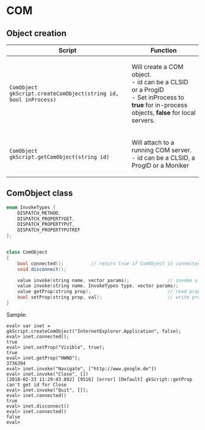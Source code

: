 # COM

## Object creation

| Script                                                          | Function                                                                                                                                                                          |
| --------------------------------------------------------------- | --------------------------------------------------------------------------------------------------------------------------------------------------------------------------------- |
| `ComObject gkScript.createComObject(string id, bool inProcess)` | <p>Will create a COM object.<br>- id can be a CLSID or a ProgID<br>- Set inProcess to <strong>true</strong> for in-process objects, <strong>false</strong> for local servers.</p> |
| `ComObject gkScript.getComObject(string id)`                    | <p>Will attach to a running COM server.<br>- id can be a CLSID, a ProgID or a Moniker</p>                                                                                         |

## ComObject class

```c++
enum InvokeTypes {
    DISPATCH_METHOD,
    DISPATCH_PROPERTYGET,
    DISPATCH_PROPERTYPUT,
    DISPATCH_PROPERTYPUTREF
};


class ComObject
{
    bool connected();          // return true if ComObject is connected to COM server
    void disconnect();

    value invoke(string name, vector params);              // invoke a function
    value invoke(string name, InvokeTypes type, vector params);              // invoke a function with specified invoke type
    value getProp(string prop);                            // read property
    bool setProp(string prop, val);                        // write property
}
```

Sample:

```shell
eval> var inet = gkScript.createComObject("InternetExplorer.Application", false);
eval> inet.connected();
true
eval> inet.setProp("Visible", true);
true
eval> inet.getProp("HWND");
3736394
eval> inet.invoke("Navigate", ["http://www.google.de"])
eval> inet.invoke("Close", [])
[2018-02-23 11:29:43.892] [9516] [error] [Default] gkScript::getProp can't get id for Close
eval> inet.invoke("Quit", []);
eval> inet.connected()
true
eval> inet.disconnect()
eval> inet.connected()
false
eval>
```
